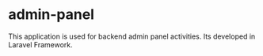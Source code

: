# admin-panel
This application is used for backend admin panel activities. Its developed in Laravel Framework.

